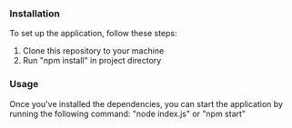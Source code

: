### Installation
To set up the application, follow these steps:

1. Clone this repository to your machine 
2. Run "npm install" in project directory

### Usage

Once you've installed the dependencies, you can start the application by running the following command:
"node index.js" or "npm start"

